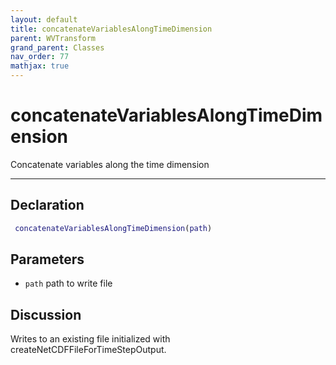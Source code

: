 ```yaml
---
layout: default
title: concatenateVariablesAlongTimeDimension
parent: WVTransform
grand_parent: Classes
nav_order: 77
mathjax: true
---
```


#  concatenateVariablesAlongTimeDimension

Concatenate variables along the time dimension


---

## Declaration
```matlab
 concatenateVariablesAlongTimeDimension(path)
```
## Parameters
+ `path`  path to write file

## Discussion

  Writes to an existing file initialized with
  createNetCDFFileForTimeStepOutput.
 
      
